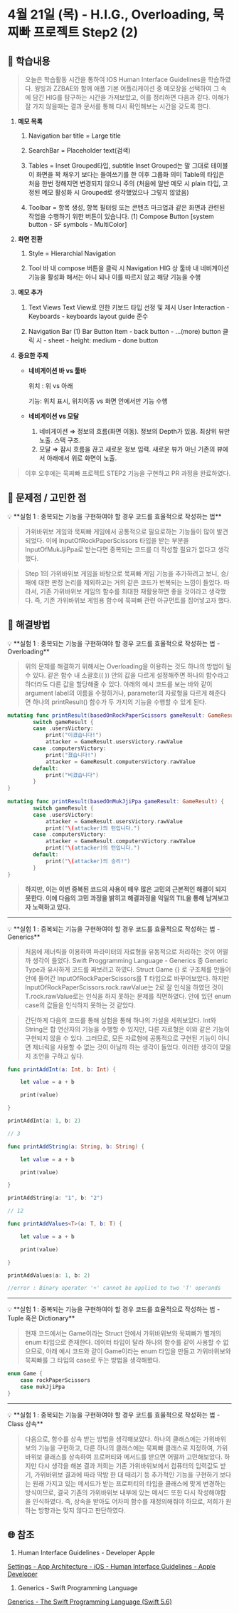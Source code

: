 # 4월 21일 (목) - H.I.G., Overloading, 묵찌빠 프로젝트 Step2 (2)

## 🐣 학습내용

> 오늘은 학습활동 시간을 통하여 IOS Human Interface Guidelines을 학습하였다. 웡빙과 ZZBAE와 함께 애플 기본 어플리케이션 중 메모장을 선택하여 그 속에 담긴 HIG를 탐구하는 시간을 가져보았고, 이를 정리하면 다음과 같다. 이해가 잘 가지 않을때는 결과 문서를 통해 다시 확인해보는 시간을 갖도록 한다.
> 

1. **메모 목록**
    
    1) Navigation bar title = Large title
    
    2) SearchBar = Placeholder text(검색)
    
    3) Tables = Inset Grouped타입, subtitle
         Inset Grouped는 말 그대로 테이블이 화면을 꽉 채우기 보다는 들여쓰기를 한 이후 그룹화 의미 
         Table의 타입은 처음 한번 정해지면 변경되지 않으니 주의 
         (처음에 일반 메모 시 plain 타입, 고정된 메모 활성화 시 Grouped로 생각했었으나 그렇지 않았음)
    
    4) Toolbar = 항목 생성, 항목 필터링 또는 콘텐츠 마크업과 같은 화면과 관련된 작업을 수행하기 위한 버튼이 있습니다.
         (1) Compose Button [system button - SF symbols - MultiColor] 
    
2. **화면 전환**
    
    1) Style = Hierarchial Navigation
    
    2) Tool 바 내 compose 버튼을 클릭 시 Navigation
         HIG 상 툴바 내 네비게이션 기능을 활성화 해서는 아니 되나 이를 따르지 않고 해당 기능을 수행
    
3. **메모 추가**
    
    1) Text Views
        Text View로 인한 키보드 타입 선정 및 제시
        User Interaction - Keyboards - keyboards layout guide 준수
    
    2) Navigation Bar
        (1) Bar Button Item
             - back button
             - …(more) button 클릭 시 - sheet - height: medium
             - done button
    
4. **중요한 주제**
    - **네비게이션 바 vs 툴바**
        
        위치 : 위 vs 아래
        
        기능: 위치 표시, 위치이동 vs 화면 안에서만 기능 수행
        
    - **네비게이션 vs 모달**
        
        1) 네비게이션 
            ⇒ 정보의 흐름(화면 이동). 정보의 Depth가 있음. 최상위 뷰만 노출. 스택 구조.
        2) 모달 
            ⇒ 잠시 흐름을 끊고 새로운 정보 입력. 새로운 뷰가 아닌 기존의 뷰에서 아래에서 위로 화면이 노출.
        
    

> 이후 오후에는 묵찌빠 프로젝트 STEP2 기능을 구현하고 PR 과정을 완료하였다.
> 

## 🐥 문제점 / 고민한 점

<aside>
💡 **실험 1 : 중복되는 기능을 구현하여야 할 경우 코드를 효율적으로 작성하는 법**

</aside>

> 가위바위보 게임와 묵찌빠 게임에서 공통적으로 필요로하는 기능들이 많이 발견되었다. 이에 InputOfRockPaperScissors 타입을 받는 부분을 InputOfMukJjiPpa로 받는다면 중복되는 코드를 더 작성할 필요가 없다고 생각했다.
> 

> Step 1의 가위바위보 게임을 바탕으로 묵찌빠 게임 기능을 추가하려고 보니, 승/패에 대한 판정 논리를 제외하고는 거의 같은 코드가 반복되는 느낌이 들었다. 따라서, 기존 가위바위보 게임의 함수를 최대한 재활용하면 좋을 것이라고 생각했다. 즉, 기존 가위바위보 게임용 함수에 묵찌빠 관련 아규먼트를 집어넣고자 했다.
> 

## 🐓 해결방법

<aside>
💡 **실험 1 : 중복되는 기능을 구현하여야 할 경우 코드를 효율적으로 작성하는 법 - Overloading**

</aside>

> 위의 문제를 해결하기 위해서는 Overloading을 이용하는 것도 하나의 방법이 될 수 있다. 같은 함수 내 소괄호(( )) 안의 값을 다르게 설정해주면 하나의 함수라고 하더라도 다른 값을 할당해줄 수 있다. 아래의 예시 코드를 보는 바와 같이 argument label의 이름을 수정하거나, parameter의 자료형을 다르게 해준다면 하나의 printResult() 함수가 두 가지의 기능을 수행할 수 있게 된다.
> 

```swift
mutating func printResult(basedOnRockPaperScissors gameResult: GameResult) {
        switch gameResult {
        case .usersVictory:
            print("이겼습니다!")
            attacker = GameResult.usersVictory.rawValue
        case .computersVictory:
            print("졌습니다!")
            attacker = GameResult.computersVictory.rawValue
        default:
            print("비겼습니다")
        }
}
    
mutating func printResult(basedOnMukJjiPpa gameResult: GameResult) {
        switch gameResult {
        case .usersVictory:
            attacker = GameResult.usersVictory.rawValue
            print("\(attacker)의 턴입니다.")
        case .computersVictory:
            attacker = GameResult.computersVictory.rawValue
            print("\(attacker)의 턴입니다.")
        default:
            print("\(attacker)의 승리!")
        }
}
```

> **하지만, 이는 이번 중복된 코드의 사용이 매우 많은 고민의 근본적인 해결이 되지 못한다.  이에 다음의 고민 과정을 밝히고 해결과정을 익일의 TIL을 통해 남겨보고자 노력하고 있다.**
> 

---

<aside>
💡 **실험 1 : 중복되는 기능을 구현하여야 할 경우 코드를 효율적으로 작성하는 법 - Generics**

</aside>

> 처음에 제너릭을 이용하여 파라미터의 자료형을 유동적으로 처리하는 것이 어떨까 생각이 들었다. Swift Proggramming Language - Generics 중 Generic Type과 유사하게 코드를 짜보려고 하였다. Struct Game<T> {} 로 구조체를 만들어 안에 들어간 InputOfRockPaperScissors를 T 타입으로 바꾸어보았다. 하지만 InputOfRockPaperScissors.rock.rawValue는 2로 잘 인식을 하였던 것이 T.rock.rawValue로는 인식을 하지 못하는 문제를 직면하였다. 안에 있던 enum case의 값들을 인식하지 못하는 것 같았다.
> 

> 간단하게 다음의 코드를 통해 실험을 통해 하나의 가설을 세워보았다. Int와 String은 합 연산자의 기능을 수행할 수 있지만, 다른 자료형은 이와 같은 기능이 구현되지 않을 수 있다. 그러므로, 모든 자료형에 공통적으로 구현된 기능이 아니면 제너릭을 사용할 수 없는 것이 아닐까 하는 생각이 들었다. 이러한 생각이 맞을지 조언을 구하고 싶다.
> 

```swift
func printAddInt(a: Int, b: Int) {

	let value = a + b

	print(value)

}

printAddInt(a: 1, b: 2)

// 3

func printAddString(a: String, b: String) {

	let value = a + b

	print(value)

}

printAddString(a: "1", b: "2")

// 12

func printAddValues<T>(a: T, b: T) {

	let value = a + b

	print(value)

}

printAddValues(a: 1, b: 2)

//error : Binary operator '+' cannot be applied to two 'T' operands
```

---

<aside>
💡 **실험 1 : 중복되는 기능을 구현하여야 할 경우 코드를 효율적으로 작성하는 법 - Tuple 혹은 Dictionary**

</aside>

> 현재 코드에서는 Game이라는 Struct 안에서 가위바위보와 묵찌빠가 별개의 enum 타입으로 존재한다. 데이터 타입이 달라 하나의 함수를 같이 사용할 수 없으므로, 아래 예시 코드와 같이 Game이라는 enum 타입을 만들고 가위바위보와 묵찌빠를 그 타입의 case로 두는 방법을 생각해봤다.
> 

```swift
enum Game {
	case rockPaperScissors
	case mukJjiPpa
}
```

---

<aside>
💡 **실험 1 : 중복되는 기능을 구현하여야 할 경우 코드를 효율적으로 작성하는 법 - Class 상속**

</aside>

> 다음으로, 함수를 상속 받는 방법을 생각해보았다. 하나의 클래스에는 가위바위보의 기능을 구현하고, 다른 하나의 클래스에는 묵찌빠 클래스로 지정하여, 가위바위보 클래스를 상속하여 프로퍼티와 메서드를 받으면 어떨까 고민해보았다. 하지만 다시 생각을 해본 결과 저희는 기존 가위바위보에서 컴퓨터의 입력값도 받기, 가위바위보 결과에 따라 딱밤 한 대 때리기 등 추가적인 기능을 구현하기 보다는 원래 가지고 있는 메서드가 받는 프로퍼티의 타입을 클래스에 맞게 변경하는 방식이므로, 결국 기존의 가위바위보 내부에 있는 메서드 또한 다시 작성해야함을 인식하였다. 즉, 상속을 받아도 어차피 함수를 재정의해줘야 하므로, 저희가 원하는 방향과는 맞지 않다고 판단하였다.
> 

## 🌐 참조

1. Human Interface Guidelines - Developer Apple

[Settings - App Architecture - iOS - Human Interface Guidelines - Apple Developer](https://developer.apple.com/design/human-interface-guidelines/ios/app-architecture/settings/)

1. Generics - Swift Programming Language

[Generics - The Swift Programming Language (Swift 5.6)](https://docs.swift.org/swift-book/LanguageGuide/Generics.html)